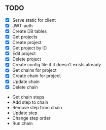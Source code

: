 ## TODO
* [x] Serve static for client
* [x] JWT-auth
* [x] Create DB tables
* [x] Get projects
* [x] Create project
* [x] Get project by ID
* [x] Edit project
* [x] Delete project
* [x] Create config file if it doesn't exists already
* [x] Get chains for project
* [x] Create chain for project
* [x] Update chain
* [x] Delete chain
* Get chain steps
* Add step to chain
* Remove step from chain
* Update step
* Change step order
* Run chain